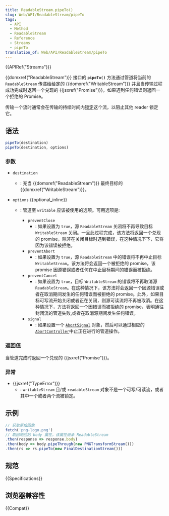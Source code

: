 ```yaml
---
title: ReadableStream.pipeTo()
slug: Web/API/ReadableStream/pipeTo
tags:
  - API
  - Method
  - ReadableStream
  - Reference
  - Streams
  - pipeTo
translation_of: Web/API/ReadableStream/pipeTo
---
```

{{APIRef("Streams")}}

{{domxref("ReadableStream")}} 接口的 **`pipeTo()`** 方法通过管道将当前的 `ReadableStream` 传递给给定的 {{domxref("WritableStream")}} 并且当传输过程成功完成时返回一个兑现的 {{jsxref("Promise")}}，如果遇到任何错误则返回一个拒绝的 Promise。

传输一个流时通常会在传输的持续时间内[锁定](/zh-CN/docs/Web/API/ReadableStream/locked)这个流，以阻止其他 reader 锁定它。

## 语法

```js
pipeTo(destination)
pipeTo(destination, options)
```

### 参数

- `destination`
  - : 充当 {{domxref("ReadableStream")}} 最终目标的 {{domxref("WritableStream")}}。

- `options` {{optional_inline}}

  - : 管道至 `writable` 应该被使用的选项。可用选项是:

    - `preventClose`
      - : 如果设置为 `true`，源 `ReadableStream` 关闭将不再导致目标 `WritableStream` 关闭。一旦此过程完成，该方法将返回一个兑现的 promise，除非在关闭目标时遇到错误，在这种情况下下，它将因为该错误被拒绝。
    - `preventAbort`
      - : 如果设置为 `true`，源 `ReadableStream` 中的错误将不再中止目标 `WritableStream`。该方法将会返回一个被拒绝的 promise，该 promise 因源错误或者任何在中止目标期间的错误而被拒绝。
    - `preventCancel`
      - : 如果设置为 `true`，目标 `WritableStream` 的错误将不再取消源 `ReadableStream`。在这种情况下，该方法将会返回一个因源错误或者在取消期间发生的任何错误而被拒绝的 promise。此外，如果目标可写流开始关闭或者正在关闭，则源可读流将不再被取消。在这种情况下，方法将返回一个因错误而被拒绝的 promise，表明通往封闭流的管道失败,或者在取消源期间发生任何错误。
    - `signal`
      - : 如果设置一个 [`AbortSignal`](/zh-CN/docs/Web/API/AbortSignal) 对象，然后可以通过相应的[`AbortController`](/zh-CN/docs/Web/API/AbortController)中止正在进行的管道操作。

### 返回值

当管道完成时返回一个兑现的 {{jsxref("Promise")}}。

### 异常

- {{jsxref("TypeError")}}
  - : `writableStream` 且/或 `readableStream` 对象不是一个可写/可读流，或者其中一个或者两个流被锁定。

## 示例

```js
// 获取原始图像
fetch('png-logo.png')
// 取回响应的 body 属性，该属性继承 ReadableStream
.then(response => response.body)
.then(body => body.pipeThrough(new PNGTransformStream()))
.then(rs => rs.pipeTo(new FinalDestinationStream()))
```

## 规范

{{Specifications}}

## 浏览器兼容性

{{Compat}}
